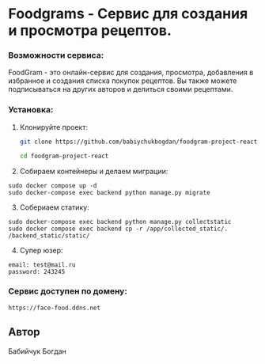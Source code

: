 # Foodgrams - Cервис для создания и просмотра рецептов.

### Возможности сервиса:
FoodGram - это онлайн-сервис для создания, просмотра, добавления в избранное и создания списка покупок рецептов.
Вы также можете подписываться на других авторов и делиться своими рецептами.

### Установка:
1. Клонируйте проект:
    ```bash
    git clone https://github.com/babiychukbogdan/foodgram-project-react.git
    ```
    ```bash
    cd foodgram-project-react
    ```
2. Собираем контейнеры и делаем миграции:
```
sudo docker compose up -d
sudo docker-compose exec backend python manage.py migrate
```
3. Cобериаем статику:
```
sudo docker-compose exec backend python manage.py collectstatic
sudo docker compose exec backend cp -r /app/collected_static/. /backend_static/static/
```
4. Супер юзер:
```
email: test@mail.ru
password: 243245
```
### Сервис доступен по домену:
```
https://face-food.ddns.net
```

## Автор
Бабийчук Богдан
